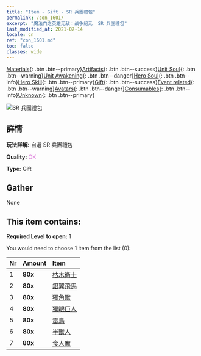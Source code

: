 ```yaml
---
title: "Item - Gift - SR 兵團禮包"
permalink: /con_1601/
excerpt: "魔法门之英雄无敌：战争纪元  SR 兵團禮包"
last_modified_at: 2021-07-14
locale: cn
ref: "con_1601.md"
toc: false
classes: wide
---
```

 [Materials](/ItemsCN/){: .btn .btn--primary}[Artifacts](/ItemsCN/Artifacts/){: .btn .btn--success}[Unit Soul](/ItemsCN/UnitSoul/){: .btn .btn--warning}[Unit Awakening](/ItemsCN/UnitAwakening/){: .btn .btn--danger}[Hero Soul](/ItemsCN/HeroSoul/){: .btn .btn--info}[Hero Skill](/ItemsCN/HeroSkill/){: .btn .btn--primary}[Gift](/ItemsCN/Gift/){: .btn .btn--success}[Event related](/ItemsCN/Events/){: .btn .btn--warning}[Avatars](/ItemsCN/Avatars/){: .btn .btn--danger}[Consumables](/ItemsCN/Consumables/){: .btn .btn--info}[Unknown](/ItemsCN/Unknown/){: .btn .btn--primary}

 ![SR 兵團禮包](/images/t/i_907167.png)

## 詳情
 **玩法詳解:** 自選 SR 兵團禮包

 **Quality:** <span style="color: #DA70D6">OK</span>

 **Type:** Gift

## Gather

  None

## This item contains:

 **Required Level to open:** 1

 You would need to choose 1 item from the list (0):

  | Nr | Amount |     Item    |
  |:---|:-------|:------------|
  | 1 |  **80x** | [枯木衛士](/cn/Items/unt_203/) |  | 
  | 2 |  **80x** | [銀翼飛馬](/cn/Items/unt_202/) |  | 
  | 3 |  **80x** | [獨角獸](/cn/Items/unt_204/) |  | 
  | 4 |  **80x** | [獨眼巨人](/cn/Items/unt_222/) |  | 
  | 5 |  **80x** | [雷鳥](/cn/Items/unt_221/) |  | 
  | 6 |  **80x** | [半獸人](/cn/Items/unt_219/) |  | 
  | 7 |  **80x** | [食人魔](/cn/Items/unt_220/) |  | 
